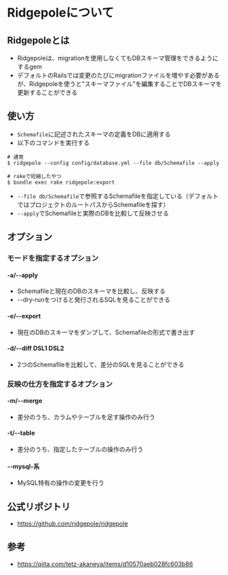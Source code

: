 # Ridgepoleについて
## Ridgepoleとは
- Ridgepoleは、migrationを使用しなくてもDBスキーマ管理をできるようにするgem
- デフォルトのRailsでは変更のたびにmigrationファイルを増やす必要があるが、Ridgepoleを使うと"スキーマファイル"を編集することでDBスキーマを更新することができる

## 使い方
- `Schemafile`に記述されたスキーマの定義をDBに適用する
- 以下のコマンドを実行する
```
# 通常
$ ridgepole --config config/database.yml --file db/Schemafile --apply

# rakeで短縮したやつ
$ bundle exec rake ridgepole:export
```
- `--file db/Schemafile`で参照するSchemafileを指定している（デフォルトではプロジェクトのルートパスからSchemafileを探す）
- `--apply`でSchemafileと実際のDBを比較して反映させる

## オプション
### モードを指定するオプション
#### -a/--apply
- Schemafileと現在のDBのスキーマを比較し、反映する
- --dry-runをつけると発行されるSQLを見ることができる
#### -e/--export
- 現在のDBのスキーマをダンプして、Schemafileの形式で書き出す
#### -d/--diff DSL1 DSL2
- 2つのSchemafileを比較して、差分のSQLを見ることができる

### 反映の仕方を指定するオプション
#### -m/--merge
- 差分のうち、カラムやテーブルを足す操作のみ行う
#### -t/--table
- 差分のうち、指定したテーブルの操作のみ行う
#### --mysql-系
- MySQL特有の操作の変更を行う

## 公式リポジトリ
- https://github.com/ridgepole/ridgepole

## 参考
- https://qiita.com/tetz-akaneya/items/d10570aeb028fc603b86